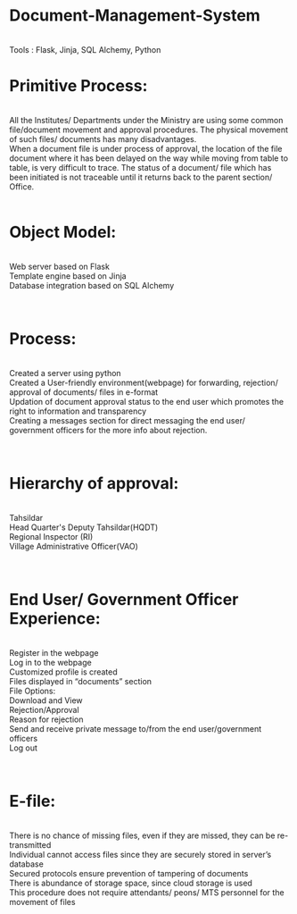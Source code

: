 # Document-Management-System
<br/>
Tools : Flask, Jinja, SQL Alchemy, Python
<br/>

# Primitive Process:
<br/>			    All the Institutes/ Departments under the Ministry are using some common file/document movement and approval procedures. The physical movement of such files/ documents has many disadvantages. 
<br/>			    When a document file is under process of approval, the location of the file document where it has been delayed on the way while moving from table to table, is very difficult to trace. The status of a document/ file which has been initiated is not traceable until it returns back to the parent section/ Office.  
<br/>

# Object Model: 
<br/>   Web server based on Flask
<br/>   Template engine based on Jinja
<br/>   Database integration based on SQL Alchemy


<br/>

# Process: 
<br/> Created a server using python
<br/> Created a User-friendly environment(webpage) for forwarding, rejection/ approval of documents/ files in e-format
<br/> Updation of document approval status to the end user which promotes the right to information and transparency
<br/> Creating a messages section for direct messaging the end user/ government officers for the more info about rejection.

<br/>

# Hierarchy of approval:
<br/>   Tahsildar
<br/>   Head Quarter's Deputy Tahsildar(HQDT)
<br/>   Regional Inspector (RI)
<br/>   Village Administrative Officer(VAO)


<br/>

# End User/ Government Officer Experience:
 
<br/>   Register in the webpage
<br/>   Log in to the webpage
<br/>   Customized profile is created
<br/>   Files displayed in “documents” section
<br/>   File Options: 
<br/>    Download and View
<br/>    Rejection/Approval
<br/>    Reason for rejection
<br/>   Send and receive private message to/from the end user/government officers
<br/>   Log out
<br/>

<br/>

# E-file:
<br/>   There is no chance of missing files, even if they are missed, they can be re-transmitted
<br/>   Individual cannot access files since they are securely stored in server’s database
<br/>   Secured protocols ensure prevention of tampering of documents
<br/>   There is abundance of storage space, since cloud storage is used
<br/>   This procedure does not require attendants/ peons/ MTS personnel for the movement of files

